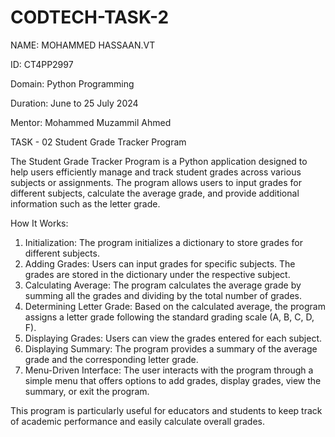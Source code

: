 # CODTECH-TASK-2

NAME: MOHAMMED HASSAAN.VT

ID: CT4PP2997

Domain: Python Programming

Duration: June to 25 July 2024

Mentor: Mohammed Muzammil Ahmed

  TASK - 02 Student Grade Tracker Program

The Student Grade Tracker Program is a Python application designed to help users efficiently manage and track student grades across various subjects or assignments. 
The program allows users to input grades for different subjects, calculate the average grade, and provide additional information such as the letter grade.

How It Works:
1. Initialization: The program initializes a dictionary to store grades for different subjects.
2. Adding Grades: Users can input grades for specific subjects. The grades are stored in the dictionary under the respective subject.
3. Calculating Average: The program calculates the average grade by summing all the grades and dividing by the total number of grades.
4. Determining Letter Grade: Based on the calculated average, the program assigns a letter grade following the standard grading scale (A, B, C, D, F).
5. Displaying Grades: Users can view the grades entered for each subject.
6. Displaying Summary: The program provides a summary of the average grade and the corresponding letter grade.
7. Menu-Driven Interface: The user interacts with the program through a simple menu that offers options to add grades, display grades, view the summary, or exit the program.

This program is particularly useful for educators and students to keep track of academic performance and easily calculate overall grades.
